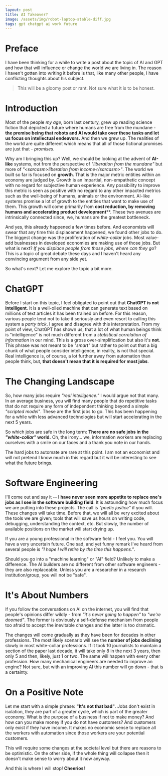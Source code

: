 ```yaml
---
layout: post
title: AI Takeover?
image: /assets/img/robot-laptop-stable-diff.jpg
tags: gpt chatgpt ai work future
---
```


# Preface

I have been thinking for a while to write a post about the topic of AI and GPT and how that will influence or change the world we are living in. The reason I haven't gotten into writing it before is that, like many other people, I have conflicting thoughts about his subject.

> This will be a gloomy post or rant. Not sure what it is to be honest.

# Introduction

Most of the people _my age_, born last century, grew up reading science fiction that depicted a future where humans are free from the mundane - **the premise being that robots and AI would take over these tasks and let us focus on intellectual endeavors.** And then we grew up. The realities of the world are quite different which means that all of those fictional promises are just that - _promises_.

Why am I bringing this up? Well, we should be looking at the advent of **AI-like** systems, not from the perspective of _"liberation from the mundane"_ but more of _"&lt;sarcasm&gt;liberation from income&lt;/sarcasm&gt;"_. The world we built so far is focused on **growth**. That is the major metric entities within an economy are judged by. Growth is an impartial, non-empathetic concept with no regard for subjective human experience. Any possibility to improve this metric is seen as positive with no regard to any other impacted metrics such as the well-being of humans, animals or the environment. AI-like systems promise a lot of growth to the entities that want to make use of them. This growth will come primarily from **cost reduction, by removing humans and accelerating product development****. These two avenues are intrinsically connected since, we, humans are the greatest bottleneck.

And yes, this already happened a few times before. And economists will swear that any time this displacement happened, we found other jobs to do. The biggest change was the proliferation of _white-collar_ jobs. Most value-add businesses in developed economies are making use of those jobs. But what is next? _If you displace people from those jobs, where can they go_? This is a topic of great debate these days and I haven't heard any convincing argument from any side yet.

So what's next? Let me explore the topic a bit more.

# ChatGPT

Before I start on this topic, I feel obligated to point out that **ChatGPT is not intelligent**. It is a well-oiled machine that can generate text based on millions of text articles it has been trained on before. For this reason, various people tend not to take it seriously and even resort to calling this system a _party trick_. I agree and disagree with this interpretation. From my point of view, ChatGPT has shown us, that a lot of what human beings think is "intelligence" is not much different from a _statistical correlation of information_ in our mind. This is a gross over-simplification but also it's **not**. This phrase was not meant to be _"smart"_ but rather to point out that a big chunk of what people consider intelligence, in reality, is not that special. Real intelligence is, of course, a lot further away from automation than people think, but, **that doesn't mean that it is required for most jobs**.

# The Changing Landscape

So, how many jobs require _"real intelligence."_ I would argue not that many. In an average business, you will find many people that do repetitive tasks that do not require any form of independent thinking beyond a simple _"scripted model"_. These are the first jobs to go. This has been happening for a while with less advanced technologies but will start accelerating in the next 5 years.

So which jobs are safe in the long term: **There are no safe jobs in the _"white-collar"_ world.** Oh, the irony... we, information workers are replacing ourselves with a smile on our faces and a thank you note in our hands.

The hard jobs to automate are rare at this point. I am not an economist and will not pretend I know much in this regard but it will be interesting to see what the future brings.

# Software Engineering

I'll come out and say it -- **I have never seen more appetite to replace one's jobs as I see in the software building field**. It is astounding how much focus we are putting into these projects. The call is _"poetic justice"_ if you will.
These changes will take time. Before that, we will all be very excited about the tools we are given; tools that will save us hours on writing code, debugging, understanding the context, etc. But slowly, the number of available positions on the market will start drying up.

If you are a young professional in the software field - I feel you. You will have a very uncertain future. One sad, and yet funny remark I've heard from several people is _"I hope I will retire by the time this happens."_.

Should you go into a "machine learning" or "AI" field? Unlikely to make a difference. The AI builders are no different from other software engineers - they are also replaceable. Unless you are a researcher in a research institution/group, you will not be "safe".

# It's About Numbers

If you follow the conversations on AI on the internet, you will find that people's opinions differ wildly - from _"it's never going to happen"_ to _"we're doomed"_. The former is obviously a self-defense mechanism from people too afraid to accept the inevitable changes and the latter is too dramatic.

The changes will come gradually as they have been for decades in other professions. The most likely scenario will see the **number of jobs declining** slowly in most white-collar professions. If it took 10 journalists to maintain a section of the paper last decade, it will take only 8 in the next 3 years, then only 5 and then, likely, just 1 or two. The same will happen with every other profession. How many mechanical engineers are needed to improve an engine? Not sure, but with an improving AI this number will go down - that is a certainty.

# On a Positive Note

Let me start with a simple phrase: **"It's not that bad"**. Jobs don't exist in isolation, they are part of a greater cycle, which is part of the greater economy. What is the purpose of a business if not to make money? And how can you make money if you do not have customers? And customers only exist if they have income. It makes no economic sense to replace all the workers with automation since those workers are your potential customers.

This will require some changes at the societal level but there are reasons to be optimistic. On the other side, if the whole thing will collapse then it doesn't make sense to worry about it now anyway.

And this is where I will stop!
**Cheerios!**
